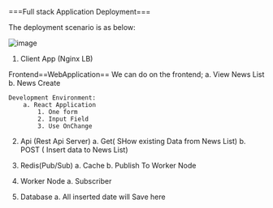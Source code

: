 ===Full stack Application Deployment===

The deployment scenario is as below:

![image](https://github.com/panthajan/fullstack-devops-test/assets/19544130/611f6d18-8bfd-4def-8d1d-1df1212afc74)

1. Client App (Nginx LB)

Frontend==WebApplication==
We can do on the frontend;
a. View News List
b. News Create

    Development Environment:
        a. React Application
            1. One form
            2. Input Field
            3. Use OnChange

2.  Api (Rest Api Server)
    a. Get( SHow existing Data from News List)
    b. POST ( Insert data to News List)

3.  Redis(Pub/Sub)
    a. Cache
    b. Publish To Worker Node
4.  Worker Node
    a. Subscriber
5.  Database
    a. All inserted date will Save here
